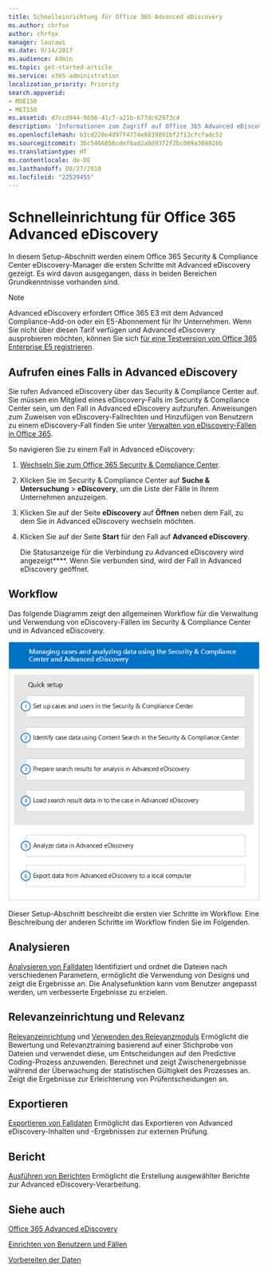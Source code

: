 ```yaml
---
title: Schnelleinrichtung für Office 365 Advanced eDiscovery
ms.author: chrfox
author: chrfox
manager: laurawi
ms.date: 9/14/2017
ms.audience: Admin
ms.topic: get-started-article
ms.service: o365-administration
localization_priority: Priority
search.appverid:
- MOE150
- MET150
ms.assetid: d7ccd944-9698-41c7-a21b-677dc62973c4
description: 'Informationen zum Zugriff auf Office 365 Advanced eDiscovery im Office 365 Security &amp; Compliance Center und Erläuterung des üblichen Workflows für die Verwendung von Advanced eDiscovery.  '
ms.openlocfilehash: b3cd220e4d97f4774e8839891bf2f13cfcfadc52
ms.sourcegitcommit: 36c5466056cdef6ad2a8d9372f2bc009a30892bb
ms.translationtype: HT
ms.contentlocale: de-DE
ms.lasthandoff: 08/27/2018
ms.locfileid: "22529455"
---
```

# <a name="quick-setup-for-office-365-advanced-ediscovery"></a>Schnelleinrichtung für Office 365 Advanced eDiscovery

In diesem Setup-Abschnitt werden einem Office 365 Security &amp; Compliance Center eDiscovery-Manager die ersten Schritte mit Advanced eDiscovery gezeigt. Es wird davon ausgegangen, dass in beiden Bereichen Grundkenntnisse vorhanden sind.
  
> [!NOTE]
> Advanced eDiscovery erfordert Office 365 E3 mit dem Advanced Compliance-Add-on oder ein E5-Abonnement für Ihr Unternehmen. Wenn Sie nicht über diesen Tarif verfügen und Advanced eDiscovery ausprobieren möchten, können Sie sich [für eine Testversion von Office 365 Enterprise E5 registrieren](https://go.microsoft.com/fwlink/p/?LinkID=698279). 
  
## <a name="accessing-a-case-in-advanced-ediscovery"></a>Aufrufen eines Falls in Advanced eDiscovery

Sie rufen Advanced eDiscovery über das Security &amp; Compliance Center auf. Sie müssen ein Mitglied eines eDiscovery-Falls im Security &amp; Compliance Center sein, um den Fall in Advanced eDiscovery aufzurufen. Anweisungen zum Zuweisen von eDiscovery-Fallrechten und Hinzufügen von Benutzern zu einem eDiscovery-Fall finden Sie unter [Verwalten von eDiscovery-Fällen in Office 365](manage-ediscovery-cases.md). 
  
So navigieren Sie zu einem Fall in Advanced eDiscovery: 
  
1. [Wechseln Sie zum Office 365 Security &amp; Compliance Center](go-to-the-securitycompliance-center.md). 
    
2. Klicken Sie im Security &amp; Compliance Center auf **Suche &amp; Untersuchung** \> **eDiscovery**, um die Liste der Fälle in Ihrem Unternehmen anzuzeigen. 
    
3. Klicken Sie auf der Seite **eDiscovery** auf **Öffnen** neben dem Fall, zu dem Sie in Advanced eDiscovery wechseln möchten. 
    
4. Klicken Sie auf der Seite **Start** für den Fall auf **Advanced eDiscovery**.
    
    Die Statusanzeige für die Verbindung zu Advanced eDiscovery wird angezeigt****. Wenn Sie verbunden sind, wird der Fall in Advanced eDiscovery geöffnet. 
    
## <a name="workflow"></a>Workflow

Das folgende Diagramm zeigt den allgemeinen Workflow für die Verwaltung und Verwendung von eDiscovery-Fällen im Security &amp; Compliance Center und in Advanced eDiscovery. 
  
![Diagramm zeigt den Workflow „Erweiterte eDiscovery in Office 365“, der aus den vier Phasen des Einrichtens, einschließlich Benutzern und Fällen, des Identifizierens der Falldaten, des Exportierens und des Verarbeitens und dann aus den Phasen der Analyse und des Exports auf den lokalen Computer besteht.](media/76589ccc-789d-4581-b3a8-98d339b05979.png)
  
Dieser Setup-Abschnitt beschreibt die ersten vier Schritte im Workflow. Eine Beschreibung der anderen Schritte im Workflow finden Sie im Folgenden.
  
## <a name="analyze"></a>Analysieren

[Analysieren von Falldaten](analyze-case-data-with-advanced-ediscovery.md) Identifiziert und ordnet die Dateien nach verschiedenen Parametern, ermöglicht die Verwendung von Designs und zeigt die Ergebnisse an. Die Analysefunktion kann vom Benutzer angepasst werden, um verbesserte Ergebnisse zu erzielen. 
  
## <a name="relevance-setup-and-relevance"></a>Relevanzeinrichtung und Relevanz

[Relevanzeinrichtung](manage-relevance-setup-in-advanced-ediscovery.md) und [Verwenden des Relevanzmoduls](use-relevance-in-advanced-ediscovery.md) Ermöglicht die Bewertung und Relevanztraining basierend auf einer Stichprobe von Dateien und verwendet diese, um Entscheidungen auf den Predictive Coding-Prozess anzuwenden. Berechnet und zeigt Zwischenergebnisse während der Überwachung der statistischen Gültigkeit des Prozesses an. Zeigt die Ergebnisse zur Erleichterung von Prüfentscheidungen an. 
  
## <a name="export"></a>Exportieren

[Exportieren von Falldaten](export-case-data-in-advanced-ediscovery.md) Ermöglicht das Exportieren von Advanced eDiscovery-Inhalten und -Ergebnissen zur externen Prüfung. 
  
## <a name="report"></a>Bericht

[Ausführen von Berichten](run-reports-in-advanced-ediscovery.md) Ermöglicht die Erstellung ausgewählter Berichte zur Advanced eDiscovery-Verarbeitung. 
  
## <a name="see-also"></a>Siehe auch

[Office 365 Advanced eDiscovery](office-365-advanced-ediscovery.md)
  
[Einrichten von Benutzern und Fällen](set-up-users-and-cases-in-advanced-ediscovery.md)
  
[Vorbereiten der Daten](prepare-data-for-advanced-ediscovery.md)

